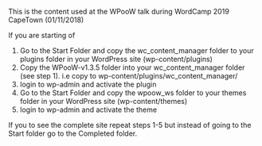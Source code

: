 This is the content used at the WPooW talk during WordCamp 2019 CapeTown (01/11/2018)

If you are starting of 
1. Go to the Start Folder and copy the wc_content_manager folder to your plugins folder in your WordPress site (wp-content/plugins)
2. Copy the WPooW-v1.3.5 folder into your wc_content_manager folder (see step 1). i.e copy to wp-content/plugins/wc_content_manager/
3. login to wp-admin and activate the plugin
4. Go to the Start Folder and copy the wpoow_ws folder to your themes folder in your WordPress site (wp-content/themes)
5. login to wp-admin and activate the theme


If you to see the complete site repeat steps 1-5 but instead of going to the Start folder go to the Completed folder.

